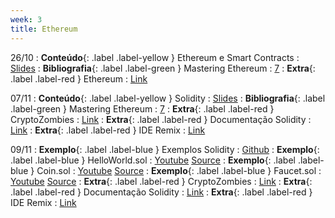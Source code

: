 ```yaml
---
week: 3
title: Ethereum
---
```


26/10
: **Conteúdo**{: .label .label-yellow } Ethereum e Smart Contracts
  : [Slides](https://github.com/danilocurvelo/imd0913-2023/raw/main/slides/13-ethereum-and-smart-contracts.pdf)
: **Bibliografia**{: .label .label-green } Mastering Ethereum
  : [7](https://github.com/ethereumbook/ethereumbook/blob/develop/07smart-contracts-solidity.asciidoc)
: **Extra**{: .label .label-red } Ethereum
  : [Link](https://ethereum.org/pt-br/)

07/11
: **Conteúdo**{: .label .label-yellow } Solidity
  : [Slides](https://github.com/danilocurvelo/imd0913-2023/raw/main/slides/14-solidity.pdf)
: **Bibliografia**{: .label .label-green } Mastering Ethereum
  : [7](https://github.com/ethereumbook/ethereumbook/blob/develop/07smart-contracts-solidity.asciidoc)
: **Extra**{: .label .label-red } CryptoZombies
  : [Link](https://cryptozombies.io/)
: **Extra**{: .label .label-red } Documentação Solidity
  : [Link](https://docs.soliditylang.org/)
: **Extra**{: .label .label-red } IDE Remix
  : [Link](https://remix.ethereum.org/)

09/11
: **Exemplo**{: .label .label-blue } Exemplos Solidity
  : [Github](https://github.com/danilocurvelo/solidity-workshop)
: **Exemplo**{: .label .label-blue } HelloWorld.sol
  : [Youtube](https://www.youtube.com/watch?v=ocO5XkdaIz8) [Source](https://github.com/danilocurvelo/imd0913-2023/tree/main/code/solidity)
: **Exemplo**{: .label .label-blue } Coin.sol
  : [Youtube](https://www.youtube.com/watch?v=nVy4dHSKL9Q) [Source](https://github.com/danilocurvelo/imd0913-2023/tree/main/code/solidity)
: **Exemplo**{: .label .label-blue } Faucet.sol
  : [Youtube](https://www.youtube.com/watch?v=Kp_DWi_KkGE) [Source](https://github.com/danilocurvelo/imd0913-2023/tree/main/code/solidity)
: **Extra**{: .label .label-red } CryptoZombies
  : [Link](https://cryptozombies.io/)
: **Extra**{: .label .label-red } Documentação Solidity
  : [Link](https://docs.soliditylang.org/)
: **Extra**{: .label .label-red } IDE Remix
  : [Link](https://remix.ethereum.org/)
